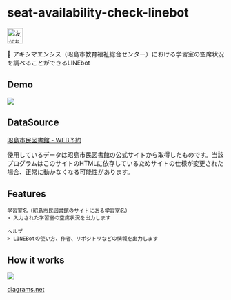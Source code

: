 # seat-availability-check-linebot

<a href="https://lin.ee/e3L1AGH"><img src="https://scdn.line-apps.com/n/line_add_friends/btn/ja.png" alt="友だち追加" height="36" border="0"></a>

🐳 アキシマエンシス（昭島市教育福祉総合センター）における学習室の空席状況を調べることができるLINEbot

## Demo
![](https://user-images.githubusercontent.com/34241526/100546468-ccfba000-32a4-11eb-8b06-3ed7dbb57121.png)
## DataSource

[昭島市民図書館 - WEB予約](https://webreserv.library.akishima.tokyo.jp/webReserv/AreaInfo/Login)

使用しているデータは昭島市民図書館の公式サイトから取得したものです。当該プログラムはこのサイトのHTMLに依存しているためサイトの仕様が変更された場合、正常に動かなくなる可能性があります。

## Features

```
学習室名（昭島市民図書館のサイトにある学習室名）
> 入力された学習室の空席状況を出力します

ヘルプ
> LINEBotの使い方、作者、リポジトリなどの情報を出力します
```

## How it works

![](https://user-images.githubusercontent.com/34241526/100699483-72fef580-33de-11eb-81ed-99e3a6f0b9fa.png)

[diagrams.net](https://app.diagrams.net/)
